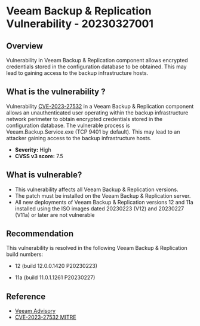 # Veeam Backup & Replication Vulnerability - 20230327001

## Overview

Vulnerability in Veeam Backup & Replication component allows encrypted credentials stored in the configuration database to be obtained. This may lead to gaining access to the backup infrastructure hosts.

## What is the vulnerability ?

Vulnerability [CVE-2023-27532](https://www.veeam.com/kb4424) in a Veeam Backup & Replication component allows an unauthenticated user operating within the backup infrastructure network perimeter to obtain encrypted credentials stored in the configuration database. The vulnerable process is Veeam.Backup.Service.exe (TCP 9401 by default). This may lead to an attacker gaining access to the backup infrastructure hosts.

- **Severity:** High
- **CVSS v3 score:** 7.5

## What is vulnerable?

- This vulnerability affects all Veeam Backup & Replication versions.
- The patch must be installed on the Veeam Backup & Replication server.
- All new deployments of Veeam Backup & Replication versions 12 and 11a installed using the ISO images dated 20230223 (V12) and 20230227 (V11a) or later are not vulnerable

## Recommendation

This vulnerability is resolved in the following Veeam Backup & Replication build numbers:

- 12 (build 12.0.0.1420 P20230223)

- 11a (build 11.0.1.1261 P20230227)

## Reference

- [Veeam Advisory](https://www.veeam.com/kb4424)
- [CVE-2023-27532 MITRE](https://cve.mitre.org/cgi-bin/cvename.cgi?name=CVE-2023-27532)
